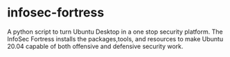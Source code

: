 # infosec-fortress
A python script to turn Ubuntu Desktop in a one stop security platform. The InfoSec Fortress installs the packages,tools, and resources to make Ubuntu 20.04 capable of both offensive and defensive security work.
